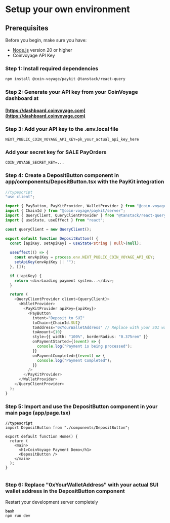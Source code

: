 # Setup your own environment

## Prerequisites

Before you begin, make sure you have:

* [Node.js](https://nodejs.org/) version 20 or higher
* Coinvoyage API Key&#x20;



### Step 1: Install required dependencies

```sh
npm install @coin-voyage/paykit @tanstack/react-query
```

### Step 2: Generate your API key from your CoinVoyage dashboard at&#x20;

#### [https://dashboard.coinvoyage.com](https://dashboard.coinvoyage.com)

### Step 3: Add your API key to the .env.local file

```
NEXT_PUBLIC_COIN_VOYAGE_API_KEY=pk_your_actual_api_key_here
```

### Add your secret key for SALE PayOrders

```
COIN_VOYAGE_SECRET_KEY=...
```

### Step 4: Create a DepositButton component in app/components/DepositButton.tsx with the PayKit integration

```typescript
//typescript
"use client";

import { PayButton, PayKitProvider, WalletProvider } from "@coin-voyage/paykit";
import { ChainId } from "@coin-voyage/paykit/server";
import { QueryClient, QueryClientProvider } from "@tanstack/react-query";
import { useState, useEffect } from "react";

const queryClient = new QueryClient();

export default function DepositButton() {
  const [apiKey, setApiKey] = useState<string | null>(null);
  
  useEffect(() => {
    const envApiKey = process.env.NEXT_PUBLIC_COIN_VOYAGE_API_KEY;
    setApiKey(envApiKey || "");
  }, []);

  if (!apiKey) {
    return <div>Loading payment system...</div>;
  }

  return (
    <QueryClientProvider client={queryClient}>
      <WalletProvider>
        <PayKitProvider apiKey={apiKey}>
          <PayButton
            intent="Deposit to SUI"
            toChain={ChainId.SUI}
            toAddress="0xYourWalletAddress" // Replace with your SUI wallet address
            toAmount={10}
            style={{ width: "100%", borderRadius: "0.375rem" }}
            onPaymentStarted={(event) => {
              console.log("Payment is being processed");
            }}
            onPaymentCompleted={(event) => {
              console.log("Payment Completed");
            }}
          />
        </PayKitProvider>
      </WalletProvider>
    </QueryClientProvider>
  );
}

```

### Step 5: Import and use the DepositButton component in your main page (app/page.tsx)

<pre class="language-typescript"><code class="lang-typescript"><strong>//typescript
</strong>import DepositButton from "./components/DepositButton";

export default function Home() {
  return (
    &#x3C;main>
      &#x3C;h1>CoinVoyage Payment Demo&#x3C;/h1>
      &#x3C;DepositButton />
    &#x3C;/main>
  );
}

</code></pre>

### Step 6: Replace "0xYourWalletAddress" with your actual SUI wallet address in the DepositButton component

Restart your development server completely

<pre class="language-bash"><code class="lang-bash"><strong>bash
</strong>npm run dev

</code></pre>

